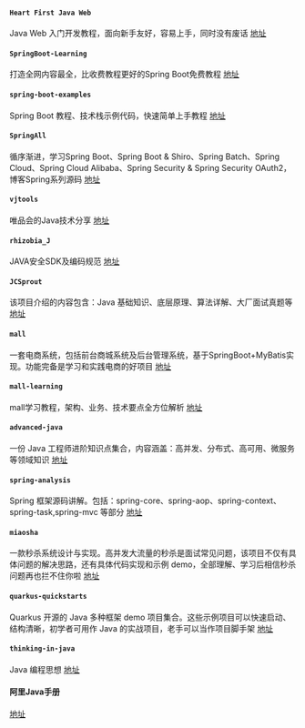 #### `Heart First Java Web`

Java Web 入门开发教程，面向新手友好，容易上手，同时没有废话 [地址](https://github.com/skyline75489/Heart-First-JavaWeb)

#### `SpringBoot-Learning`

打造全网内容最全，比收费教程更好的Spring Boot免费教程 [地址](https://github.com/dyc87112/SpringBoot-Learning)

#### `spring-boot-examples`

Spring Boot 教程、技术栈示例代码，快速简单上手教程 [地址](https://github.com/ityouknow/spring-boot-examples)

#### `SpringAll`

循序渐进，学习Spring Boot、Spring Boot & Shiro、Spring Batch、Spring Cloud、Spring Cloud Alibaba、Spring Security & Spring Security OAuth2，博客Spring系列源码 [地址](https://github.com/wuyouzhuguli/SpringAll)

#### `vjtools`

唯品会的Java技术分享 [地址](https://github.com/vipshop/vjtools)

#### `rhizobia_J`

JAVA安全SDK及编码规范 [地址](https://github.com/momosecurity/rhizobia_J)

#### `JCSprout`

该项目介绍的内容包含：Java 基础知识、底层原理、算法详解、大厂面试真题等 [地址](https://github.com/crossoverJie/JCSprout)

#### `mall`

一套电商系统，包括前台商城系统及后台管理系统，基于SpringBoot+MyBatis实现。功能完备是学习和实践电商的好项目 [地址](https://github.com/macrozheng/mall)

#### `mall-learning`

mall学习教程，架构、业务、技术要点全方位解析 [地址](https://github.com/macrozheng/mall-learning)

#### `advanced-java`

一份 Java 工程师进阶知识点集合，内容涵盖：高并发、分布式、高可用、微服务等领域知识 [地址](https://github.com/doocs/advanced-java)

#### `spring-analysis`

Spring 框架源码讲解。包括：spring-core、spring-aop、spring-context、spring-task,spring-mvc 等部分 [地址](https://github.com/seaswalker/spring-analysis)

#### `miaosha`

一款秒杀系统设计与实现。高并发大流量的秒杀是面试常见问题，该项目不仅有具体问题的解决思路，还有具体代码实现和示例 demo，全部理解、学习后相信秒杀问题再也拦不住你啦 [地址](https://github.com/qiurunze123/miaosha)

#### `quarkus-quickstarts`

Quarkus 开源的 Java 多种框架 demo 项目集合。这些示例项目可以快速启动、结构清晰，初学者可用作 Java 的实战项目，老手可以当作项目脚手架 [地址](https://github.com/quarkusio/quarkus-quickstarts)

#### `thinking-in-java`

Java 编程思想 [地址](https://github.com/apachecn/thinking-in-java-zh)

#### 阿里Java手册

[地址](https://developer.aliyun.com/special/tech-java)
